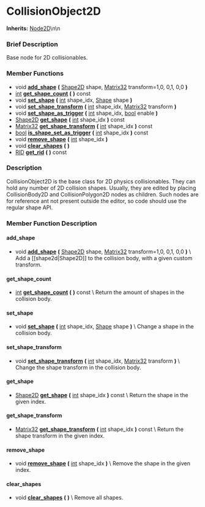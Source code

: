 #  CollisionObject2D  
**Inherits:** [Node2D](class_node2d)\\n\\n
###  Brief Description  
Base node for 2D collisionables.

###  Member Functions 
  * void  **[add_shape](#add_shape)**  **(** [Shape2D](class_shape2d) shape, [Matrix32](class_matrix32) transform=1,0, 0,1, 0,0  **)**
  * [int](class_int)  **[get_shape_count](#get_shape_count)**  **(** **)** const
  * void  **[set_shape](#set_shape)**  **(** [int](class_int) shape_idx, [Shape](class_shape) shape  **)**
  * void  **[set_shape_transform](#set_shape_transform)**  **(** [int](class_int) shape_idx, [Matrix32](class_matrix32) transform  **)**
  * void  **[set_shape_as_trigger](#set_shape_as_trigger)**  **(** [int](class_int) shape_idx, [bool](class_bool) enable  **)**
  * [Shape2D](class_shape2d)  **[get_shape](#get_shape)**  **(** [int](class_int) shape_idx  **)** const
  * [Matrix32](class_matrix32)  **[get_shape_transform](#get_shape_transform)**  **(** [int](class_int) shape_idx  **)** const
  * [bool](class_bool)  **[is_shape_set_as_trigger](#is_shape_set_as_trigger)**  **(** [int](class_int) shape_idx  **)** const
  * void  **[remove_shape](#remove_shape)**  **(** [int](class_int) shape_idx  **)**
  * void  **[clear_shapes](#clear_shapes)**  **(** **)**
  * [RID](class_rid)  **[get_rid](#get_rid)**  **(** **)** const

###  Description  
CollisionObject2D is the base class for 2D physics collisionables. They can hold any number of 2D collision shapes. Usually, they are edited by placing CollisionBody2D and CollisionPolygon2D nodes as children. Such nodes are for reference ant not present outside the editor, so code should use the regular shape API.

###  Member Function Description  

#### <a name="add_shape">add_shape</a>
  * void  **[add_shape](#add_shape)**  **(** [Shape2D](class_shape2d) shape, [Matrix32](class_matrix32) transform=1,0, 0,1, 0,0  **)**
\\
Add a [[shape2d|Shape2D]] to the collision body, with a given custom transform.

#### <a name="get_shape_count">get_shape_count</a>
  * [int](class_int)  **[get_shape_count](#get_shape_count)**  **(** **)** const
\\
Return the amount of shapes in the collision body.

#### <a name="set_shape">set_shape</a>
  * void  **[set_shape](#set_shape)**  **(** [int](class_int) shape_idx, [Shape](class_shape) shape  **)**
\\
Change a shape in the collision body.

#### <a name="set_shape_transform">set_shape_transform</a>
  * void  **[set_shape_transform](#set_shape_transform)**  **(** [int](class_int) shape_idx, [Matrix32](class_matrix32) transform  **)**
\\
Change the shape transform in the collision body.

#### <a name="get_shape">get_shape</a>
  * [Shape2D](class_shape2d)  **[get_shape](#get_shape)**  **(** [int](class_int) shape_idx  **)** const
\\
Return the shape in the given index.

#### <a name="get_shape_transform">get_shape_transform</a>
  * [Matrix32](class_matrix32)  **[get_shape_transform](#get_shape_transform)**  **(** [int](class_int) shape_idx  **)** const
\\
Return the shape transform in the given index.

#### <a name="remove_shape">remove_shape</a>
  * void  **[remove_shape](#remove_shape)**  **(** [int](class_int) shape_idx  **)**
\\
Remove the shape in the given index.

#### <a name="clear_shapes">clear_shapes</a>
  * void  **[clear_shapes](#clear_shapes)**  **(** **)**
\\
Remove all shapes.
